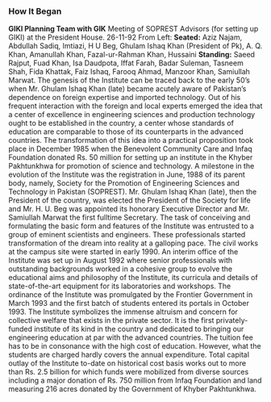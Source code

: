 ### How It Began
**GIKI Planning Team with GIK**
Meeting of SOPREST Advisors (for setting up GIKI) at the President House. 26-11-92
From Left:
**Seated:** Aziz Najam, Abdullah Sadiq, Imtiazi, H U Beg, Ghulam Ishaq Khan (President of Pk), A. Q. Khan, Amanullah Khan, Fazal-ur-Rahman Khan, Hussaini
**Standing:** Saeed Rajput, Fuad Khan, Isa Daudpota, Iffat Farah, Badar Suleman, Tasneem Shah, Fida Khattak, Faiz Ishaq, Farooq Ahmad, Manzoor Khan, Samiullah Marwat.
The genesis of the Institute can be traced back to the early 50’s when Mr. Ghulam Ishaq Khan (late) became acutely aware of Pakistan’s dependence on foreign expertise and imported technology. Out of his frequent interaction with the foreign and local experts emerged the idea that a center of excellence in engineering sciences and production technology ought to be established in the country, a center whose standards of education are comparable to those of its counterparts in the advanced countries. The transformation of this idea into a practical proposition took place in December 1985 when the Benevolent Community Care and Infaq Foundation donated Rs. 50 million for setting up an institute in the Khyber Pakhtunkhwa for promotion of science and technology.
A milestone in the evolution of the Institute was the registration in June, 1988 of its parent body, namely, Society for the Promotion of Engineering Sciences and Technology in Pakistan (SOPREST). Mr. Ghulam Ishaq Khan (late), then the President of the country, was elected the President of the Society for life and Mr. H. U. Beg was appointed its honorary Executive Director and Mr. Samiullah Marwat the first fulltime Secretary.
The task of conceiving and formulating the basic form and features of the Institute was entrusted to a group of eminent scientists and engineers. These professionals started transformation of the dream into reality at a galloping pace. The civil works at the campus site were started in early 1990. An interim office of the Institute was set up in August 1992 where senior professionals with outstanding backgrounds worked in a cohesive group to evolve the educational aims and philosophy of the Institute, its curricula and details of state-of-the-art equipment for its laboratories and workshops. The ordinance of the Institute was promulgated by the Frontier Government in March 1993 and the first batch of students entered its portals in October 1993.
The Institute symbolizes the immense altruism and concern for collective welfare that exists in the private sector. It is the first privately-funded institute of its kind in the country and dedicated to bringing our engineering education at par with the advanced countries. The tuition fee has to be in consonance with the high cost of education. However, what the students are charged hardly covers the annual expenditure. Total capital outlay of the Institute to-date on historical cost basis works out to more than Rs. 2.5 billion for which funds were mobilized from diverse sources including a major donation of Rs. 750 million from Infaq Foundation and land measuring 216 acres donated by the Government of Khyber Pakhtunkhwa.
